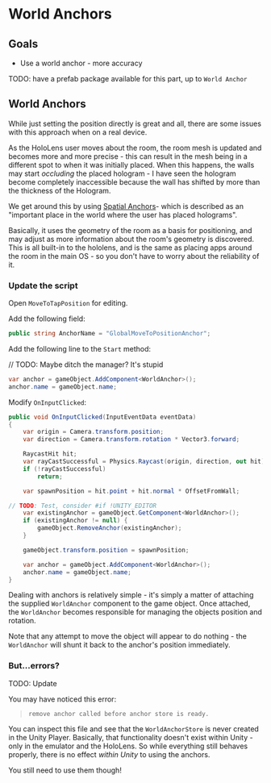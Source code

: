 # World Anchors

## Goals

* Use a world anchor - more accuracy

TODO: have a prefab package available for this part, up to `World Anchor`

## World Anchors

While just setting the position directly is great and all, there are some issues with this approach when on a real device.

As the HoloLens user moves about the room, the room mesh is updated and becomes more and more precise - this can result in the mesh being in a different spot to when it was initially placed.  When this happens, the walls may start _occluding_ the placed hologram - I have seen the hologram become completely inaccessible because the wall has shifted by more than the thickness of the Hologram.

We get around this by using [Spatial Anchors](https://developer.microsoft.com/en-us/windows/holographic/Coordinate_systems.html#spatial_anchors)- which is described as an "important place in the world where the user has placed holograms".  

Basically, it uses the geometry of the room as a basis for positioning, and may adjust as more information about the room's geometry is discovered.  This is all built-in to the hololens, and is the same as placing apps around the room in the main OS - so you don't have to worry about the reliability of it.

### Update the script

Open `MoveToTapPosition` for editing.

Add the following field:

```cs
public string AnchorName = "GlobalMoveToPositionAnchor";
```

Add the following line to the `Start` method:

// TODO: Maybe ditch the manager? It's stupid

```cs
var anchor = gameObject.AddComponent<WorldAnchor>();
anchor.name = gameObject.name;
```

Modify `OnInputClicked`:

```cs
public void OnInputClicked(InputEventData eventData)
{
    var origin = Camera.transform.position;
    var direction = Camera.transform.rotation * Vector3.forward;

    RaycastHit hit;
    var rayCastSuccessful = Physics.Raycast(origin, direction, out hit);
    if (!rayCastSuccessful)
        return;

    var spawnPosition = hit.point + hit.normal * OffsetFromWall;

// TODO: Test, consider #if !UNITY_EDITOR
    var existingAnchor = gameObject.GetComponent<WorldAnchor>();
    if (existingAnchor != null) {
        gameObject.RemoveAnchor(existingAnchor);
    }

    gameObject.transform.position = spawnPosition;

    var anchor = gameObject.AddComponent<WorldAnchor>();
    anchor.name = gameObject.name;
}
```

Dealing with anchors is relatively simple - it's simply a matter of attaching the supplied `WorldAnchor` component to the game object. Once attached, the `WorldAnchor` becomes responsible for managing the objects position and rotation.

Note that any attempt to move the object will appear to do nothing - the `WorldAnchor` will shunt it back to the anchor's position immediately.

### But...errors?

TODO: Update

You may have noticed this error:

> `remove anchor called before anchor store is ready.`

You can inspect this file and see that the `WorldAnchorStore` is never created in the Unity Player.  Basically, that functionality doesn't exist within Unity - only in the emulator and the HoloLens.  So while everything still behaves properly, there is no effect _within Unity_ to using the anchors.

You still need to use them though!